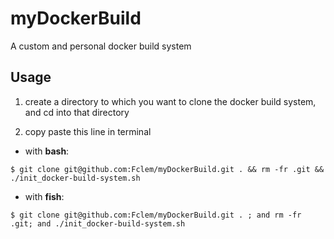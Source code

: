 # myDockerBuild
A custom and personal docker build system

## Usage

1. create a directory to which you want to clone the docker build system, and cd into that directory

2. copy paste this line in terminal

  * with **bash**:
  ```console
  $ git clone git@github.com:Fclem/myDockerBuild.git . && rm -fr .git && ./init_docker-build-system.sh
  ```

  * with **fish**:
  ```console
  $ git clone git@github.com:Fclem/myDockerBuild.git . ; and rm -fr .git; and ./init_docker-build-system.sh
  ```
